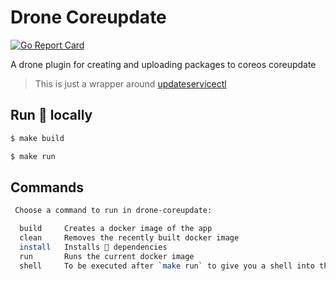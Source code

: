 # Drone Coreupdate

[![Go Report Card](https://goreportcard.com/badge/github.com/derekahn/drone-coreupdate)](https://goreportcard.com/report/github.com/derekahn/drone-coreupdate)

A drone plugin for creating and uploading packages to coreos coreupdate

> This is just a wrapper around [updateservicectl](https://github.com/coreos/updateservicectl)

## Run 🐳 locally

```bash
$ make build

$ make run
```

## Commands

```bash
 Choose a command to run in drone-coreupdate:

  build     Creates a docker image of the app
  clean     Removes the recently built docker image
  install   Installs 🐹 dependencies
  run       Runs the current docker image
  shell     To be executed after `make run` to give you a shell into the running container
```
